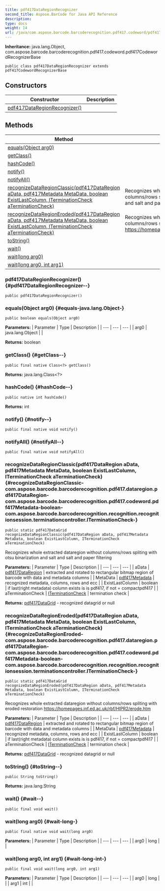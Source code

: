 ```yaml
---
title: pdf417DataRegionRecognizer
second_title: Aspose.BarCode for Java API Reference
description: 
type: docs
weight: 14
url: /java/com.aspose.barcode.barcoderecognition.pdf417.codeword/pdf417dataregionrecognizer/
---
```

**Inheritance:**
java.lang.Object, com.aspose.barcode.barcoderecognition.pdf417.codeword.pdf417CodewordRecognizerBase
```
public class pdf417DataRegionRecognizer extends pdf417CodewordRecognizerBase
```
## Constructors

| Constructor | Description |
| --- | --- |
| [pdf417DataRegionRecognizer()](#pdf417DataRegionRecognizer--) |  |
## Methods

| Method | Description |
| --- | --- |
| [equals(Object arg0)](#equals-java.lang.Object-) |  |
| [getClass()](#getClass--) |  |
| [hashCode()](#hashCode--) |  |
| [notify()](#notify--) |  |
| [notifyAll()](#notifyAll--) |  |
| [recognizeDataRegionClassic(pdf417DataRegion aData, pdf417Metadata MetaData, boolean ExistLastColumn, ITerminationCheck aTerminationCheck)](#recognizeDataRegionClassic-com.aspose.barcode.barcoderecognition.pdf417.dataregion.pdf417DataRegion-com.aspose.barcode.barcoderecognition.pdf417.codeword.pdf417Metadata-boolean-com.aspose.barcode.barcoderecognition.recognition.recognitionsession.terminationcontroller.ITerminationCheck-) | Recognizes whole extracted dataregion without columns/rows spliting with otsu binarization and salt and salt and paper filtering |
| [recognizeDataRegionEroded(pdf417DataRegion aData, pdf417Metadata MetaData, boolean ExistLastColumn, ITerminationCheck aTerminationCheck)](#recognizeDataRegionEroded-com.aspose.barcode.barcoderecognition.pdf417.dataregion.pdf417DataRegion-com.aspose.barcode.barcoderecognition.pdf417.codeword.pdf417Metadata-boolean-com.aspose.barcode.barcoderecognition.recognition.recognitionsession.terminationcontroller.ITerminationCheck-) | Recognizes whole extracted dataregion without columns/rows spliting with eroded restoration https://homepages.inf.ed.ac.uk/rbf/HIPR2/erode.htm |
| [toString()](#toString--) |  |
| [wait()](#wait--) |  |
| [wait(long arg0)](#wait-long-) |  |
| [wait(long arg0, int arg1)](#wait-long-int-) |  |
### pdf417DataRegionRecognizer() {#pdf417DataRegionRecognizer--}
```
public pdf417DataRegionRecognizer()
```


### equals(Object arg0) {#equals-java.lang.Object-}
```
public boolean equals(Object arg0)
```




**Parameters:**
| Parameter | Type | Description |
| --- | --- | --- |
| arg0 | java.lang.Object |  |

**Returns:**
boolean
### getClass() {#getClass--}
```
public final native Class<?> getClass()
```




**Returns:**
java.lang.Class<?>
### hashCode() {#hashCode--}
```
public native int hashCode()
```




**Returns:**
int
### notify() {#notify--}
```
public final native void notify()
```




### notifyAll() {#notifyAll--}
```
public final native void notifyAll()
```




### recognizeDataRegionClassic(pdf417DataRegion aData, pdf417Metadata MetaData, boolean ExistLastColumn, ITerminationCheck aTerminationCheck) {#recognizeDataRegionClassic-com.aspose.barcode.barcoderecognition.pdf417.dataregion.pdf417DataRegion-com.aspose.barcode.barcoderecognition.pdf417.codeword.pdf417Metadata-boolean-com.aspose.barcode.barcoderecognition.recognition.recognitionsession.terminationcontroller.ITerminationCheck-}
```
public static pdf417DataGrid recognizeDataRegionClassic(pdf417DataRegion aData, pdf417Metadata MetaData, boolean ExistLastColumn, ITerminationCheck aTerminationCheck)
```


Recognizes whole extracted dataregion without columns/rows spliting with otsu binarization and salt and salt and paper filtering

**Parameters:**
| Parameter | Type | Description |
| --- | --- | --- |
| aData | [pdf417DataRegion](../../com.aspose.barcode.barcoderecognition.pdf417.dataregion/pdf417dataregion) | extracted and rotated to rectangular bitmap region of barcode with data and metadata columns |
| MetaData | [pdf417Metadata](../../com.aspose.barcode.barcoderecognition.pdf417.codeword/pdf417metadata) | recognized metadata, columns, rows and ecc |
| ExistLastColumn | boolean | if last(right metadata) column exists is is pdf417, if not = compactpdf417 |
| aTerminationCheck | [ITerminationCheck](../../com.aspose.barcode.barcoderecognition.recognition.recognitionsession.terminationcontroller/iterminationcheck) | termination check |

**Returns:**
[pdf417DataGrid](../../com.aspose.barcode.barcoderecognition.pdf417.codeword/pdf417datagrid) - recognized datagrid or null
### recognizeDataRegionEroded(pdf417DataRegion aData, pdf417Metadata MetaData, boolean ExistLastColumn, ITerminationCheck aTerminationCheck) {#recognizeDataRegionEroded-com.aspose.barcode.barcoderecognition.pdf417.dataregion.pdf417DataRegion-com.aspose.barcode.barcoderecognition.pdf417.codeword.pdf417Metadata-boolean-com.aspose.barcode.barcoderecognition.recognition.recognitionsession.terminationcontroller.ITerminationCheck-}
```
public static pdf417DataGrid recognizeDataRegionEroded(pdf417DataRegion aData, pdf417Metadata MetaData, boolean ExistLastColumn, ITerminationCheck aTerminationCheck)
```


Recognizes whole extracted dataregion without columns/rows spliting with eroded restoration https://homepages.inf.ed.ac.uk/rbf/HIPR2/erode.htm

**Parameters:**
| Parameter | Type | Description |
| --- | --- | --- |
| aData | [pdf417DataRegion](../../com.aspose.barcode.barcoderecognition.pdf417.dataregion/pdf417dataregion) | extracted and rotated to rectangular bitmap region of barcode with data and metadata columns |
| MetaData | [pdf417Metadata](../../com.aspose.barcode.barcoderecognition.pdf417.codeword/pdf417metadata) | recognized metadata, columns, rows and ecc |
| ExistLastColumn | boolean | if last(right metadata) column exists is is pdf417, if not = compactpdf417 |
| aTerminationCheck | [ITerminationCheck](../../com.aspose.barcode.barcoderecognition.recognition.recognitionsession.terminationcontroller/iterminationcheck) | termination check |

**Returns:**
[pdf417DataGrid](../../com.aspose.barcode.barcoderecognition.pdf417.codeword/pdf417datagrid) - recognized datagrid or null
### toString() {#toString--}
```
public String toString()
```




**Returns:**
java.lang.String
### wait() {#wait--}
```
public final void wait()
```




### wait(long arg0) {#wait-long-}
```
public final native void wait(long arg0)
```




**Parameters:**
| Parameter | Type | Description |
| --- | --- | --- |
| arg0 | long |  |

### wait(long arg0, int arg1) {#wait-long-int-}
```
public final void wait(long arg0, int arg1)
```




**Parameters:**
| Parameter | Type | Description |
| --- | --- | --- |
| arg0 | long |  |
| arg1 | int |  |

